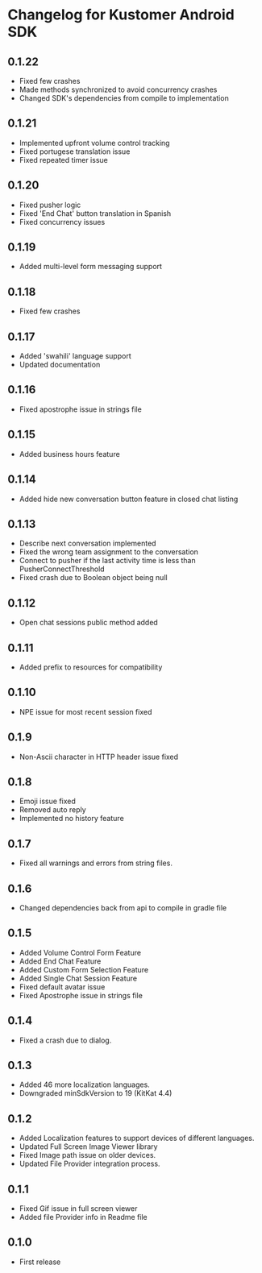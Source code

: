 # Changelog for Kustomer Android SDK

## 0.1.22

* Fixed few crashes
* Made methods synchronized to avoid concurrency crashes
* Changed SDK's dependencies from compile to implementation

## 0.1.21

* Implemented upfront volume control tracking
* Fixed portugese translation issue
* Fixed repeated timer issue

## 0.1.20

* Fixed pusher logic
* Fixed 'End Chat' button translation in Spanish
* Fixed concurrency issues

## 0.1.19

* Added multi-level form messaging support

## 0.1.18

* Fixed few crashes

## 0.1.17

* Added 'swahili' language support
* Updated documentation

## 0.1.16

* Fixed apostrophe issue in strings file

## 0.1.15

* Added business hours feature

## 0.1.14

* Added hide new conversation button feature in closed chat listing

## 0.1.13

* Describe next conversation implemented
* Fixed the wrong team assignment to the conversation
* Connect to pusher if the last activity time is less than PusherConnectThreshold
* Fixed crash due to Boolean object being null

## 0.1.12

* Open chat sessions public method added

## 0.1.11

* Added prefix to resources for compatibility

## 0.1.10

* NPE issue for most recent session fixed

## 0.1.9

* Non-Ascii character in HTTP header issue fixed

## 0.1.8

* Emoji issue fixed
* Removed auto reply
* Implemented no history feature


## 0.1.7

* Fixed all warnings and errors from string files.

## 0.1.6

* Changed dependencies back from api to compile in gradle file

## 0.1.5

* Added Volume Control Form Feature
* Added End Chat Feature
* Added Custom Form Selection Feature
* Added Single Chat Session Feature
* Fixed default avatar issue
* Fixed Apostrophe issue in strings file

## 0.1.4

* Fixed a crash due to dialog.

## 0.1.3

* Added 46 more localization languages.
* Downgraded minSdkVersion to 19 (KitKat 4.4)

## 0.1.2

* Added Localization features to support devices of different languages.
* Updated Full Screen Image Viewer library
* Fixed Image path issue on older devices.
* Updated File Provider integration process.

## 0.1.1

* Fixed Gif issue in full screen viewer
* Added file Provider info in Readme file

## 0.1.0

* First release